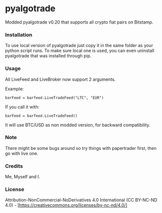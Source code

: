 # pyalgotrade
Modded pyalgotrade v0.20 that supports all crypto fiat pairs on Bitstamp.

### Installation

To use local version of pyalgotrade just copy it in the same folder as your python script runs. To make sure local one is used, you can even uninstall pyalgotrade that was installed through pip.

### Usage

All LiveFeed and LiveBroker now support 2 arguments. 

Example:

`barFeed = barfeed.LiveTradeFeed("LTC", "EUR")`

If you call it with:

`barFeed = barfeed.LiveTradeFeed()`

It will use BTC/USD as non modded version, for backward compatibility.

### Note

There might be some bugs around so try things with papertrader first, then go with live one.

### Credits

Me, Myself and I.

### License

Attribution-NonCommercial-NoDerivatives 4.0 International (CC BY-NC-ND 4.0) - [https://creativecommons.org/licenses/by-nc-nd/4.0/]

